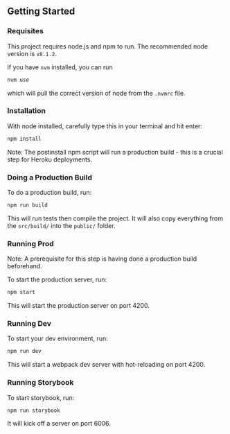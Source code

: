 ## Getting Started

### Requisites

This project requires node.js and npm to run. The recommended node version is `v8.1.2`.

If you have `nvm` installed, you can run

```bash
nvm use
```

which will pull the correct version of node from the `.nvmrc` file.

### Installation

With node installed, carefully type this in your terminal and hit enter:

```bash
npm install
```

Note: The postinstall npm script will run a production build - this is a crucial step for Heroku deployments.

### Doing a Production Build

To do a production build, run:

```bash
npm run build
```

This will run tests then compile the project. It will also copy everything from the `src/build/` into the `public/` folder.

### Running Prod

Note: A prerequisite for this step is having done a production build beforehand.

To start the production server, run:

```bash
npm start
```

This will start the production server on port 4200.

### Running Dev

To start your dev environment, run:

```bash
npm run dev
```

This will start a webpack dev server with hot-reloading on port 4200.

### Running Storybook

To start storybook, run:

```bash
npm run storybook
```

It will kick off a server on port 6006.
